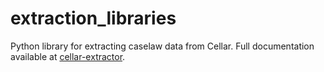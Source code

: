 # extraction_libraries
Python library for extracting caselaw data from Cellar.
Full documentation available at [cellar-extractor](https://pypi.org/project/cellar-extractor/).
